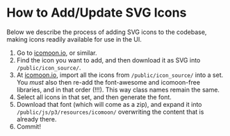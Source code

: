 
# How to Add/Update SVG Icons

Below we describe the process of adding SVG icons to the codebase, making icons readily available for use in the UI.

1) Go to [icomoon.io](https://icomoon.io/), or similar.
2) Find the icon you want to add, and then download it as SVG into `/public/icon_source/`.
3) At [icomoon.io](https://icomoon.io/), import all the icons from `/public/icon_source/` into a set.  You *must* also then re-add the font-awesome and icomoon-free libraries, and in that order (!!!).  This way class names remain the same.
4) Select all icons in that set, and then generate the font.
5) Download that font (which will come as a zip), and expand it into `/public/js/p3/resources/icomoon/` overwriting the content that is already there.
6) Commit!
